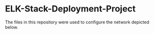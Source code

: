 # ELK-Stack-Deployment-Project
The files in this repository were used to configure the network depicted below.
